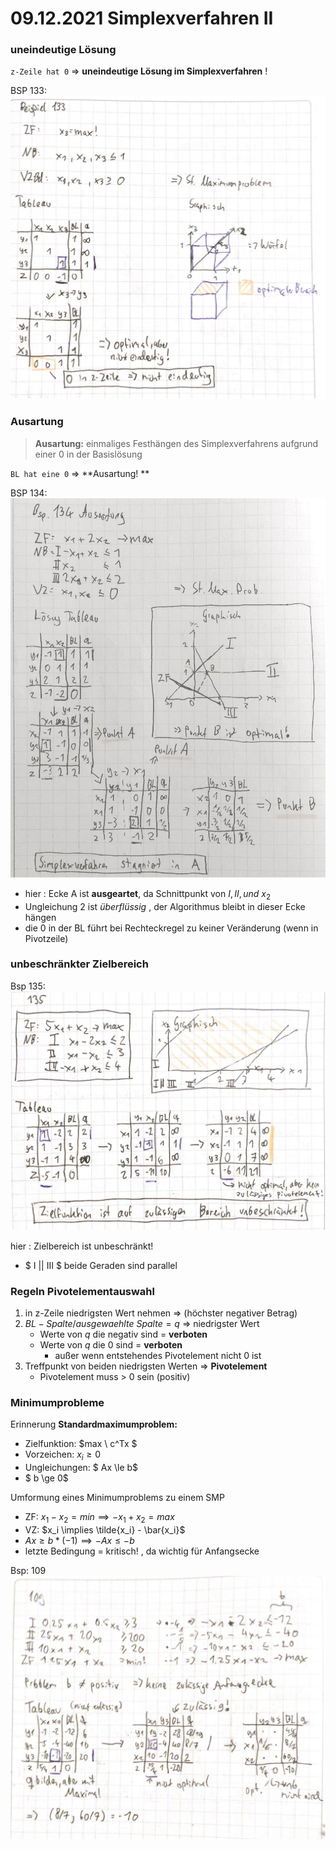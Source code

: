 # 09.12.2021 Simplexverfahren II



### uneindeutige Lösung 

`z-Zeile hat 0` => **uneindeutige Lösung im Simplexverfahren** !

BSP 133:![22-01-05_23-36-20](../images/22-01-05_23-36-20.jpg)

### Ausartung

> **Ausartung:** einmaliges Festhängen des Simplexverfahrens aufgrund einer 0 in der Basislösung

`BL hat eine 0` => **Ausartung! **

BSP 134:![22-01-05_23-35-18](../images/22-01-05_23-35-18.jpg)

- hier : Ecke A ist **ausgeartet**, da Schnittpunkt von $I, II, und  \ x_2$
- Ungleichung 2 ist *überflüssig* , der Algorithmus bleibt in dieser Ecke hängen
- die 0 in der BL führt bei Rechteckregel zu keiner Veränderung (wenn in Pivotzeile)



### unbeschränkter Zielbereich

Bsp 135: ![22-01-05_23-33-54](../images/22-01-05_23-33-54.jpg)

hier : Zielbereich ist unbeschränkt!

- $ I || III $ beide Geraden sind parallel 

### Regeln Pivotelementauswahl

1. in z-Zeile niedrigsten Wert nehmen => (höchster negativer Betrag)
2. $BL-Spalte / ausgewaehlte  \ Spalte = q$ => niedrigster Wert
    - Werte von *q* die negativ sind = **verboten**
    - Werte von *q* die 0 sind = **verboten**
        - außer wenn entstehendes Pivotelement nicht 0 ist 
3. Treffpunkt von beiden niedrigsten Werten => **Pivotelement**
    - Pivotelement muss > 0 sein (positiv)



### Minimumprobleme

Erinnerung **Standardmaximumproblem:** 

- Zielfunktion: $max \ c^Tx $
- Vorzeichen: $x_i \ge 0$
- Ungleichungen: $ Ax \le b$
- $ b \ge 0$

Umformung eines Minimumproblems zu einem SMP

- ZF: $x_1 - x_2 = min \implies -x_1+x_2 = max$
- VZ: $x_i \implies \tilde{x_i} - \bar{x_i}$
- $Ax \ge b  * (-1) \implies -Ax \le -b$
- letzte Bedingung = kritisch! , da wichtig für Anfangsecke



Bsp: 109 ![22-01-05_23-39-09](../images/22-01-05_23-39-09.jpg)

